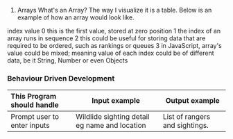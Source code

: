 1. Arrays
What's an Array? The way I visualize it is a table. Below is an example of how an array would look like.

index	value
0	this is the first value, stored at zero position
1	the index of an array runs in sequence
2	this could be useful for storing data that are required to be ordered, such as rankings or queues
3	in JavaScript, array's value could be mixed; meaning value of each index could be of different data, be it String, Number or even Objects


### Behaviour Driven Development
| This Program should handle                       | Input example | Output example                                   |
|:-----------------------------------------------|---------------|--------------------------------------------------|
Prompt user to enter inputs| Wildlide sighting detail eg name and location  |List of rangers and sightings.
